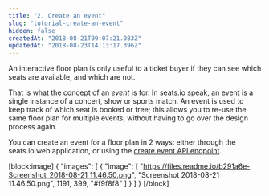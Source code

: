 ```yaml
---
title: "2. Create an event"
slug: "tutorial-create-an-event"
hidden: false
createdAt: "2018-08-21T09:07:21.083Z"
updatedAt: "2018-08-23T14:13:17.396Z"
---
```

An interactive floor plan is only useful to a ticket buyer if they can see which seats are available, and which are not. 

That is what the concept of an *event* is for. 
In seats.io speak, an event is a single instance of a concert, show or sports match. An event is used to keep track of which seat is booked or free; this allows you to re-use the same floor plan for multiple events, without having to go over the design process again.

You can create an event for a floor plan in 2 ways: either through the seats.io web application, or using the [create event API endpoint](doc:api-create-an-event).


[block:image]
{
  &quot;images&quot;: [
    {
      &quot;image&quot;: [
        &quot;https://files.readme.io/b291a6e-Screenshot_2018-08-21_11.46.50.png&quot;,
        &quot;Screenshot 2018-08-21 11.46.50.png&quot;,
        1191,
        399,
        &quot;#f9f8f8&quot;
      ]
    }
  ]
}
[/block]
